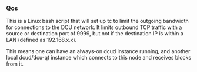 ### Qos ###

This is a Linux bash script that will set up tc to limit the outgoing bandwidth for connections to the DCU network. It limits outbound TCP traffic with a source or destination port of 9999, but not if the destination IP is within a LAN (defined as 192.168.x.x).

This means one can have an always-on dcud instance running, and another local dcud/dcu-qt instance which connects to this node and receives blocks from it.
